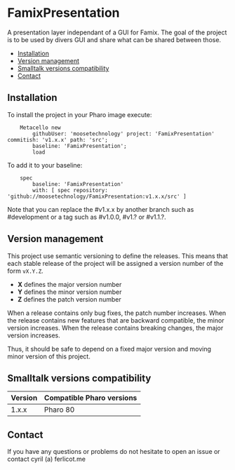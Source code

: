 # FamixPresentation

A presentation layer independant of a GUI for Famix. The goal of the project is to be used by divers GUI and share what can be shared between those.

- [Installation](#installation)
- [Version management](#version-management)
- [Smalltalk versions compatibility](#smalltalk-versions-compatibility)
- [Contact](#contact)

## Installation

To install the project in your Pharo image execute:

```Smalltalk
    Metacello new
    	githubUser: 'moosetechnology' project: 'FamixPresentation' commitish: 'v1.x.x' path: 'src';
    	baseline: 'FamixPresentation';
    	load
```

To add it to your baseline:

```Smalltalk
    spec
    	baseline: 'FamixPresentation'
    	with: [ spec repository: 'github://moosetechnology/FamixPresentation:v1.x.x/src' ]
```

Note that you can replace the #v1.x.x by another branch such as #development or a tag such as #v1.0.0, #v1.? or #v1.1.?.

## Version management 

This project use semantic versioning to define the releases. This means that each stable release of the project will be assigned a version number of the form `vX.Y.Z`. 

- **X** defines the major version number
- **Y** defines the minor version number 
- **Z** defines the patch version number

When a release contains only bug fixes, the patch number increases. When the release contains new features that are backward compatible, the minor version increases. When the release contains breaking changes, the major version increases. 

Thus, it should be safe to depend on a fixed major version and moving minor version of this project.

## Smalltalk versions compatibility

| Version 	| Compatible Pharo versions 		|
|-------------	|---------------------------	|
| 1.x.x       	| Pharo 80				|

## Contact

If you have any questions or problems do not hesitate to open an issue or contact cyril (a) ferlicot.me 
